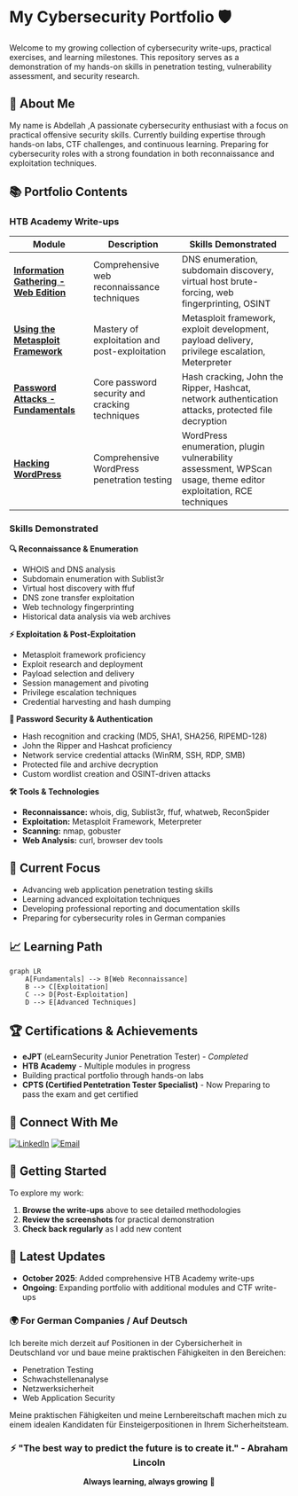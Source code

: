 # My Cybersecurity Portfolio 🛡️

Welcome to my growing collection of cybersecurity write-ups, practical exercises, and learning milestones. This repository serves as a demonstration of my hands-on skills in penetration testing, vulnerability assessment, and security research.

## 🌟 About Me

My name is Abdellah ,A passionate cybersecurity enthusiast with a focus on practical offensive security skills. Currently building expertise through hands-on labs, CTF challenges, and continuous learning. Preparing for cybersecurity roles with a strong foundation in both reconnaissance and exploitation techniques.

## 📚 Portfolio Contents

### HTB Academy Write-ups

| Module | Description | Skills Demonstrated |
|--------|-------------|---------------------|
| **[Information Gathering - Web Edition](Information-Gathering-Web-Edition.md)** | Comprehensive web reconnaissance techniques | DNS enumeration, subdomain discovery, virtual host brute-forcing, web fingerprinting, OSINT |
| **[Using the Metasploit Framework](Metasploit-Framework-Writeup.md)** | Mastery of exploitation and post-exploitation | Metasploit framework, exploit development, payload delivery, privilege escalation, Meterpreter |
| **[Password Attacks - Fundamentals](Password-Attacks-Writeup.md)** | Core password security and cracking techniques | Hash cracking, John the Ripper, Hashcat, network authentication attacks, protected file decryption |
| **[Hacking WordPress](Hacking-WordPress-Writeup.md)** | Comprehensive WordPress penetration testing | WordPress enumeration, plugin vulnerability assessment, WPScan usage, theme editor exploitation, RCE techniques |


### Skills Demonstrated

**🔍 Reconnaissance & Enumeration**
- WHOIS and DNS analysis
- Subdomain enumeration with Sublist3r
- Virtual host discovery with ffuf
- DNS zone transfer exploitation
- Web technology fingerprinting
- Historical data analysis via web archives

**⚡ Exploitation & Post-Exploitation**
- Metasploit framework proficiency
- Exploit research and deployment
- Payload selection and delivery
- Session management and pivoting
- Privilege escalation techniques
- Credential harvesting and hash dumping

**🔐 Password Security & Authentication**
- Hash recognition and cracking (MD5, SHA1, SHA256, RIPEMD-128)
- John the Ripper and Hashcat proficiency
- Network service credential attacks (WinRM, SSH, RDP, SMB)
- Protected file and archive decryption
- Custom wordlist creation and OSINT-driven attacks

**🛠️ Tools & Technologies**
- **Reconnaissance:** whois, dig, Sublist3r, ffuf, whatweb, ReconSpider
- **Exploitation:** Metasploit Framework, Meterpreter
- **Scanning:** nmap, gobuster
- **Web Analysis:** curl, browser dev tools

## 🎯 Current Focus

- Advancing web application penetration testing skills
- Learning advanced exploitation techniques
- Developing professional reporting and documentation skills
- Preparing for cybersecurity roles in German companies

## 📈 Learning Path

```mermaid
graph LR
    A[Fundamentals] --> B[Web Reconnaissance]
    B --> C[Exploitation]
    C --> D[Post-Exploitation]
    D --> E[Advanced Techniques]
```

## 🏆 Certifications & Achievements

- **eJPT** (eLearnSecurity Junior Penetration Tester) - *Completed*
- **HTB Academy** - Multiple modules in progress
- Building practical portfolio through hands-on labs
- **CPTS (Certified Pentetration Tester Specialist)** - Now Preparing to pass the exam and get certified

## 🔗 Connect With Me

[![LinkedIn](https://img.shields.io/badge/LinkedIn-Connect-blue?style=flat&logo=linkedin)](https://www.linkedin.com/in/abdellahoulg/)
[![Email](https://img.shields.io/badge/Email-Contact%20Me-green?style=flat&logo=gmail)](mailto:oulgrissabdellah@gmail.com)

## 🚀 Getting Started

To explore my work:

1. **Browse the write-ups** above to see detailed methodologies
2. **Review the screenshots** for practical demonstration
3. **Check back regularly** as I add new content

## 📝 Latest Updates

- **October 2025**: Added comprehensive HTB Academy write-ups
- **Ongoing**: Expanding portfolio with additional modules and CTF write-ups


### 🌍 For German Companies / Auf Deutsch

Ich bereite mich derzeit auf Positionen in der Cybersicherheit in Deutschland vor und baue meine praktischen Fähigkeiten in den Bereichen:

- Penetration Testing
- Schwachstellenanalyse
- Netzwerksicherheit
- Web Application Security

Meine praktischen Fähigkeiten und meine Lernbereitschaft machen mich zu einem idealen Kandidaten für Einsteigerpositionen in Ihrem Sicherheitsteam.


<div align="center">

### ⚡ "The best way to predict the future is to create it." - Abraham Lincoln

**Always learning, always growing** 🚀